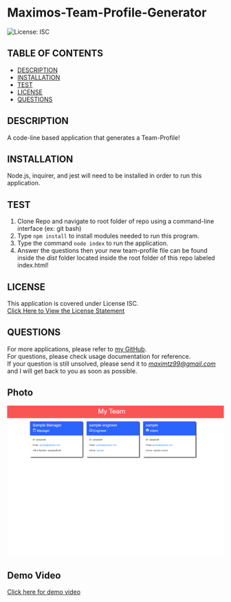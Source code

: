 # Maximos-Team-Profile-Generator

![License: ISC](https://img.shields.io/badge/License-ISC-blue.svg)
  
## TABLE OF CONTENTS

- [DESCRIPTION](#description)<br>
- [INSTALLATION](#installation)<br>
- [TEST](#test)<br>
- [LICENSE](#license)<br>
- [QUESTIONS](#questions)
  
## DESCRIPTION

A code-line based application that generates a Team-Profile!

## INSTALLATION

Node.js, inquirer, and jest will need to be installed in order to run this application.
     
## TEST

1. Clone Repo and navigate to root folder of repo using a command-line interface (ex: git bash)
2. Type ``` npm install ``` to install modules needed to run this program.
3. Type the command ``` node index ``` to run the application.
4. Answer the questions then your new team-profile file can be found inside the *dist* folder located inside the root folder of this repo labeled index.html!
    
## LICENSE
 
This application is covered under License ISC.<br>
[Click Here to View the License Statement](https://opensource.org/licenses/ISC)<br>

## QUESTIONS

For more applications, please refer to [my GitHub](https://github.com/maximtz13).<br>
For questions, please check usage documentation for reference.<br>
If your question is still unsolved, please send it to *maximtz99@gmail.com* and I will get back to you as soon as possible.

## Photo
!["Sample Photo"](./assets/Screenshot%20(20).png)

## Demo Video
[Click here for demo video](https://drive.google.com/file/d/1L9NbIJlwPZAli3mvlIbSUr25VDbzQfFu/view)
